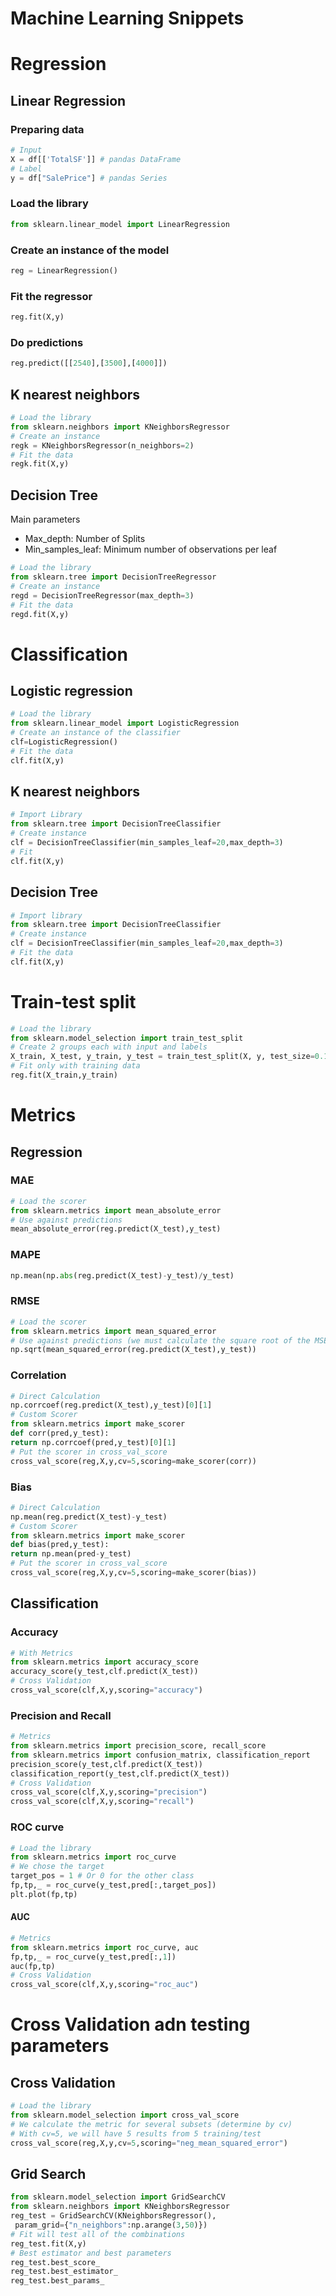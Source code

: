 # Machine Learning Snippets

# Regression

## Linear Regression 

### Preparing data
```python
# Input
X = df[['TotalSF']] # pandas DataFrame
# Label
y = df["SalePrice"] # pandas Series
```

### Load the library
```python
from sklearn.linear_model import LinearRegression
```

### Create an instance of the model
```python
reg = LinearRegression()
```

### Fit the regressor
```python
reg.fit(X,y)
```

### Do predictions
```python
reg.predict([[2540],[3500],[4000]])
```

## K nearest neighbors
```python
# Load the library
from sklearn.neighbors import KNeighborsRegressor
# Create an instance
regk = KNeighborsRegressor(n_neighbors=2)
# Fit the data
regk.fit(X,y)
```

## Decision Tree
Main parameters
* Max_depth: Number of Splits
* Min_samples_leaf: Minimum number of observations per leaf

```python
# Load the library
from sklearn.tree import DecisionTreeRegressor
# Create an instance
regd = DecisionTreeRegressor(max_depth=3)
# Fit the data
regd.fit(X,y)
```

# Classification
## Logistic regression
```python
# Load the library
from sklearn.linear_model import LogisticRegression
# Create an instance of the classifier
clf=LogisticRegression()
# Fit the data
clf.fit(X,y)
```
## K nearest neighbors
```python
# Import Library
from sklearn.tree import DecisionTreeClassifier
# Create instance
clf = DecisionTreeClassifier(min_samples_leaf=20,max_depth=3)
# Fit
clf.fit(X,y)
```
## Decision Tree
```python
# Import library
from sklearn.tree import DecisionTreeClassifier
# Create instance
clf = DecisionTreeClassifier(min_samples_leaf=20,max_depth=3)
# Fit the data
clf.fit(X,y)
```



# Train-test split
```python
# Load the library
from sklearn.model_selection import train_test_split
# Create 2 groups each with input and labels
X_train, X_test, y_train, y_test = train_test_split(X, y, test_size=0.10)
# Fit only with training data
reg.fit(X_train,y_train)
```

# Metrics
## Regression

### MAE
```python
# Load the scorer
from sklearn.metrics import mean_absolute_error
# Use against predictions
mean_absolute_error(reg.predict(X_test),y_test)
```

### MAPE
```python
np.mean(np.abs(reg.predict(X_test)-y_test)/y_test)
```

### RMSE
```python
# Load the scorer
from sklearn.metrics import mean_squared_error
# Use against predictions (we must calculate the square root of the MSE)
np.sqrt(mean_squared_error(reg.predict(X_test),y_test))
```

### Correlation
```python
# Direct Calculation
np.corrcoef(reg.predict(X_test),y_test)[0][1]
# Custom Scorer
from sklearn.metrics import make_scorer
def corr(pred,y_test):
return np.corrcoef(pred,y_test)[0][1]
# Put the scorer in cross_val_score
cross_val_score(reg,X,y,cv=5,scoring=make_scorer(corr))
```

### Bias
```python
# Direct Calculation
np.mean(reg.predict(X_test)-y_test)
# Custom Scorer
from sklearn.metrics import make_scorer
def bias(pred,y_test):
return np.mean(pred-y_test)
# Put the scorer in cross_val_score
cross_val_score(reg,X,y,cv=5,scoring=make_scorer(bias))
```
## Classification
### Accuracy
```python
# With Metrics
from sklearn.metrics import accuracy_score
accuracy_score(y_test,clf.predict(X_test))
# Cross Validation
cross_val_score(clf,X,y,scoring="accuracy")
```

### Precision and Recall
```python
# Metrics
from sklearn.metrics import precision_score, recall_score
from sklearn.metrics import confusion_matrix, classification_report
precision_score(y_test,clf.predict(X_test))
classification_report(y_test,clf.predict(X_test))
# Cross Validation
cross_val_score(clf,X,y,scoring="precision")
cross_val_score(clf,X,y,scoring="recall")
```
### ROC curve
```python
# Load the library
from sklearn.metrics import roc_curve
# We chose the target
target_pos = 1 # Or 0 for the other class
fp,tp,_ = roc_curve(y_test,pred[:,target_pos])
plt.plot(fp,tp)
```
#### AUC
```python
# Metrics
from sklearn.metrics import roc_curve, auc
fp,tp,_ = roc_curve(y_test,pred[:,1])
auc(fp,tp)
# Cross Validation
cross_val_score(clf,X,y,scoring="roc_auc")
```

# Cross Validation adn testing parameters

## Cross Validation
```python
# Load the library
from sklearn.model_selection import cross_val_score
# We calculate the metric for several subsets (determine by cv)
# With cv=5, we will have 5 results from 5 training/test
cross_val_score(reg,X,y,cv=5,scoring="neg_mean_squared_error")
```
## Grid Search
```python
from sklearn.model_selection import GridSearchCV
from sklearn.neighbors import KNeighborsRegressor
reg_test = GridSearchCV(KNeighborsRegressor(),
 param_grid={"n_neighbors":np.arange(3,50)})
# Fit will test all of the combinations
reg_test.fit(X,y)
# Best estimator and best parameters
reg_test.best_score_
reg_test.best_estimator_
reg_test.best_params_
```
